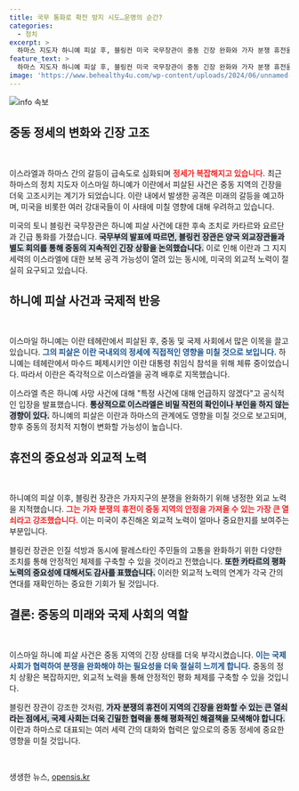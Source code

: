 ```yaml
---
title: 국무 통화로 확전 방지 시도…운명의 순간?
categories:
  - 정치
excerpt: >
  하마스 지도자 하니예 피살 후, 블링컨 미국 국무장관이 중동 긴장 완화와 가자 분쟁 휴전을 위해 카타르 및 요르단 외교장관과 긴급 통화. 확전 우려 속, 미국의 중재 노력에 이목 집중!
feature_text: >
  하마스 지도자 하니예 피살 후, 블링컨 미국 국무장관이 중동 긴장 완화와 가자 분쟁 휴전을 위해 카타르 및 요르단 외교장관과 긴급 통화. 확전 우려 속, 미국의 중재 노력에 이목 집중!
image: 'https://www.behealthy4u.com/wp-content/uploads/2024/06/unnamed-file.png'
---
```


<p><img src="https://www.behealthy4u.com/wp-content/uploads/2024/06/unnamed-file.png" alt="info 속보" /></p>

<h2 data-ke-size="size26">중동 정세의 변화와 긴장 고조</h2>

<p data-ke-size="size16">&nbsp;</p>

<p data-ke-size="size16">이스라엘과 하마스 간의 갈등이 급속도로 심화되며 <b><span style="color: #ee2323;">정세가 복잡해지고 있습니다.</span></b> 최근 하마스의 정치 지도자 이스마일 하니예가 이란에서 피살된 사건은 중동 지역의 긴장을 더욱 고조시키는 계기가 되었습니다. 이란 내에서 발생한 공격은 미래의 갈등을 예고하며, 미국을 비롯한 여러 강대국들이 이 사태에 미칠 영향에 대해 우려하고 있습니다.</p>

<p data-ke-size="size16">미국의 토니 블링컨 국무장관은 하니예 피살 사건에 대한 후속 조치로 카타르와 요르단과 긴급 통화를 가졌습니다. <b><span style="background-color: #21538527;">국무부의 발표에 따르면, 블링컨 장관은 양국 외교장관들과 별도 회의를 통해 중동의 지속적인 긴장 상황을 논의했습니다.</span></b> 이로 인해 이란과 그 지지 세력의 이스라엘에 대한 보복 공격 가능성이 열려 있는 동시에, 미국의 외교적 노력이 절실히 요구되고 있습니다.</p>

<h2 data-ke-size="size26">하니예 피살 사건과 국제적 반응</h2>

<p data-ke-size="size16">&nbsp;</p>

<p data-ke-size="size16">이스마일 하니예는 이란 테헤란에서 피살된 후, 중동 및 국제 사회에서 많은 이목을 끌고 있습니다. <b><span style="color: #1a5490;">그의 피살은 이란 국내외의 정세에 직접적인 영향을 미칠 것으로 보입니다.</span></b> 하니예는 테헤란에서 마수드 페제시키안 이란 대통령 취임식 참석을 위해 체류 중이었습니다. 따라서 이란은 즉각적으로 이스라엘을 공격 배후로 지목했습니다.</p>

<p data-ke-size="size16">이스라엘 측은 하니예 사망 사건에 대해 "특정 사건에 대해 언급하지 않겠다"고 공식적인 입장을 발표했습니다. <b><span style="background-color: #21538527;">통상적으로 이스라엘은 비밀 작전의 확인이나 부인을 하지 않는 경향이 있다.</span></b> 하니예의 피살은 이란과 하마스의 관계에도 영향을 미칠 것으로 보고되며, 향후 중동의 정치적 지형이 변화할 가능성이 높습니다.</p>

<h2 data-ke-size="size26">휴전의 중요성과 외교적 노력</h2>

<p data-ke-size="size16">&nbsp;</p>

<p data-ke-size="size16">하니예의 피살 이후, 블링컨 장관은 가자지구의 분쟁을 완화하기 위해 냉정한 외교 노력을 지적했습니다. <b><span style="color: #ee2323;">그는 가자 분쟁의 휴전이 중동 지역의 안정을 가져올 수 있는 가장 큰 열쇠라고 강조했습니다.</span></b> 이는 미국이 추진해온 외교적 노력이 얼마나 중요한지를 보여주는 부분입니다.</p>

<p data-ke-size="size16">블링컨 장관은 인질 석방과 동시에 팔레스타인 주민들의 고통을 완화하기 위한 다양한 조치를 통해 안정적인 체제를 구축할 수 있을 것이라고 전했습니다. <b><span style="background-color: #21538527;">또한 카타르의 평화 노력의 중요성에 대해서도 감사를 표했습니다.</span></b> 이러한 외교적 노력의 연계가 각국 간의 연대를 재확인하는 중요한 기회가 될 것입니다.</p>

<h2 data-ke-size="size26">결론: 중동의 미래와 국제 사회의 역할</h2>

<p data-ke-size="size16">&nbsp;</p>

<p data-ke-size="size16">이스마일 하니예 피살 사건은 중동 지역의 긴장 상태를 더욱 부각시켰습니다. <b><span style="color: #1a5490;">이는 국제 사회가 협력하여 분쟁을 완화해야 하는 필요성을 더욱 절실히 느끼게 합니다.</span></b> 중동의 정치 상황은 복잡하지만, 외교적 노력을 통해 안정적인 평화 체제를 구축할 수 있을 것입니다.</p>

<p data-ke-size="size16">블링컨 장관이 강조한 것처럼, <b><span style="background-color: #21538527;">가자 분쟁의 휴전이 지역의 긴장을 완화할 수 있는 큰 열쇠라는 점에서, 국제 사회는 더욱 긴밀한 협력을 통해 평화적인 해결책을 모색해야 합니다.</span></b> 이란과 하마스로 대표되는 여러 세력 간의 대화와 협력은 앞으로의 중동 정세에 중요한 영향을 미칠 것입니다.</p>

<p data-ke-size="size16">&nbsp;</p>
생생한 뉴스, <a href="https://opensis.kr" rel="dofollow">opensis.kr</a>


